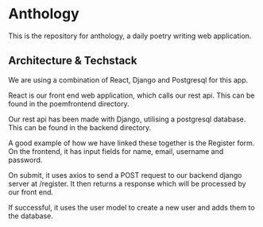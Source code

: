 <h1>Anthology</h1>
This is the repository for anthology, a daily poetry writing web application.

<h2>Architecture & Techstack</h2>
We are using a combination of React, Django and Postgresql for this app.

React is our front end web application, which calls our rest api. This can be found in the poemfrontend directory.

Our rest api has been made with Django, utilising a postgresql database. This can be found in the backend directory.

A good example of how we have linked these together is the Register form. On the frontend, it has input fields for name, email, username and password.

On submit, it uses axios to send a POST request to our backend django server at /register. It then returns a response which will be processed by our front end.

If successful, it uses the user model to create a new user and adds them to the database.